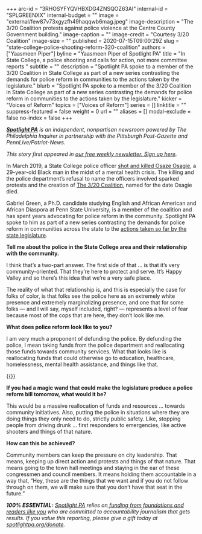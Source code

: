 +++
arc-id = "3RHOSYFYQVHBXDG4ZNSQOZ63AI"
internal-id = "SPLGREENXX"
internal-budget = ""
image = "external/few87v73xgyzfh49haqqwb6mag.jpeg"
image-description = "The 3/20 Coalition protests against police violence at the Centre County Government building."
image-caption = ""
image-credit = "Courtesy 3/20 Coalition"
image-size = ""
published = 2020-07-15T09:00:29Z
slug = "state-college-police-shooting-reform-320-coalition"
authors = ["Yaasmeen Piper"]
byline = "Yaasmeen Piper of Spotlight PA"
title = "In State College, a police shooting and calls for action, not more committee reports "
subtitle = ""
description = "Spotlight PA spoke to a member of the 3/20 Coalition in State College as part of a new series contrasting the demands for police reform in communities to the actions taken by the legislature."
blurb = "Spotlight PA spoke to a member of the 3/20 Coalition in State College as part of a new series contrasting the demands for police reform in communities to the actions taken by the legislature."
kicker = "Voices of Reform"
topics = ["Voices of Reform"]
series = []
linktitle = ""
suppress-featured = false
weight = 0
url = ""
aliases = []
modal-exclude = false
no-index = false
+++

<a href="https://www.spotlightpa.org/"><i><b>Spotlight PA</b></i></a><i> is an independent, nonpartisan newsroom powered by The Philadelphia Inquirer in partnership with the Pittsburgh Post-Gazette and PennLive/Patriot-News.</i>

<i>This story first appeared in </i><a href="https://www.spotlightpa.org/newsletters"><i>our free weekly newsletter. Sign up here</i></a><i>.</i>

In March 2019, a State College police officer <a href="https://www.centredaily.com/news/local/community/state-college/article238437423.html">shot and killed Osaze Osagie</a>, a 29-year-old Black man in the midst of a mental health crisis. The killing and the police department’s refusal to name the officers involved sparked protests and the creation of <a href="https://www.facebook.com/pages/category/Community-Organization/320-Coalition-2244750575843126/">The 3/20 Coalition</a>, named for the date Osagie died.

Gabriel Green, a Ph.D. candidate studying English and African American and African Diaspora at Penn State University, is a member of the coalition and has spent years advocating for police reform in the community. Spotlight PA spoke to him as part of a new series contrasting the demands for police reform in communities across the state to the <a href="https://www.spotlightpa.org/news/2020/07/police-reform-pennsylvania-legislature-george-floyd-antwon-rose/">actions taken so far by the state legislature</a>.

<script src="https://www.spotlightpa.org/embed.js" async></script><div data-spl-embed-version="1" data-spl-src="https://www.spotlightpa.org/embeds/donate/"></div>


<b>Tell me about the police in the State College area and their relationship with the community.</b>

I think that’s a two-part answer. The first side of that ... is that it’s very community-oriented. That they’re here to protect and serve. It’s Happy Valley and so there’s this idea that we’re a very safe place. 

The reality of what that relationship is, and this is especially the case for folks of color, is that folks see the police here as an extremely white presence and extremely marginalizing presence, and one that for some folks — and I will say, myself included, right? — represents a level of fear because most of the cops that are here, they don’t look like me.

<b>What does police reform look like to you?</b>

I am very much a proponent of defunding the police. By defunding the police, I mean taking funds from the police department and reallocating those funds towards community services. What that looks like is reallocating funds that could otherwise go to education, healthcare, homelessness, mental health assistance, and things like that.

{{<picture src="external/xs87hxz7x383wxaextsr8n53gw.jpeg" width-ratio="1" height-ratio="1" description="Gabriel Green, a Ph.D. candidate studying English and African American and African Diaspora at Penn State University, is a member of the 3/20 Coalition and has spent years advocating for police reform in the community." caption="Gabriel Green, a Ph.D. candidate studying English and African American and African Diaspora at Penn State University, is a member of the 3/20 Coalition and has spent years advocating for police reform in the community." credit="Courtesy Gabriel Green">}}

<b>If you had a magic wand that could make the legislature produce a police reform bill tomorrow, what would it be? </b>

This would be a massive reallocation of funds and resources … towards community initiatives. Also, putting the police in situations where they are doing things they only need to do, strictly public safety. Like, stopping people from driving drunk … first responders to emergencies, like active shooters and things of that nature. 

<b>How can this be achieved? </b>

Community members can keep the pressure on city leadership. That means, keeping up direct action and protests and things of that nature. That means going to the town hall meetings and staying in the ear of these congressmen and council members. It means holding them accountable in a way that, “Hey, these are the things that we want and if you do not follow through on them, we will make sure that you don’t have that seat in the future.”

<i><b>100% ESSENTIAL:</b></i> <a href="https://www.spotlightpa.org/"><i>Spotlight PA</i></a><i> relies on</i><a href="https://www.spotlightpa.org/support"><i> funding from foundations and readers like you</i></a><i> who are committed to accountability journalism that gets results. If you value this reporting, please give a gift today at </i><a href="http://spotlightpa.org/donate"><i>spotlightpa.org/donate</i></a><i>.</i>

<script src="https://www.spotlightpa.org/embed.js" async></script><div data-spl-embed-version="1" data-spl-src="https://www.spotlightpa.org/embeds/tips/?tip_text=Are%20you%20fighting%20for%20%3Cb%3Epolice%20reform%20in%20Pennsylvania%3F%3C%2Fb%3E%20Spotlight%20PA%20wants%20to%20talk%20to%20you.%20Get%20in%20touch%20below&flag_text=Voices%20of%20Reform"></div>
